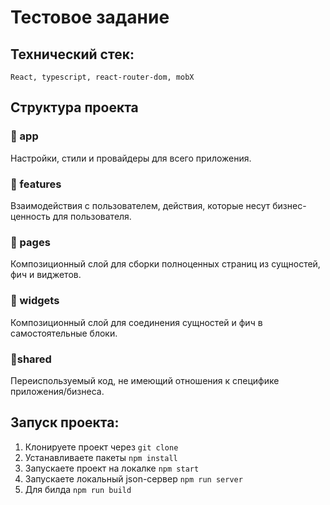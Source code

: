 
# Тестовое задание

## Технический стек:
`React, typescript, react-router-dom, mobX`


## Структура проекта
### 📁 app
Настройки, стили и провайдеры для всего приложения.
### 📁 features
Взаимодействия с пользователем, действия, которые несут бизнес-ценность для пользователя.
### 📁 pages
Композиционный слой для сборки полноценных страниц из сущностей, фич и виджетов.
### 📁 widgets
Композиционный слой для соединения сущностей и фич в самостоятельные блоки.
### 📁shared
Переиспользуемый код, не имеющий отношения к специфике приложения/бизнеса.

## Запуск проекта:
1. Клонируете проект через `git clone`
2. Устанавливаете пакеты `npm install`
3. Запускаете проект на локалке `npm start`
4. Запускаете локальный json-сервер `npm run server`
5. Для билда `npm run build`


